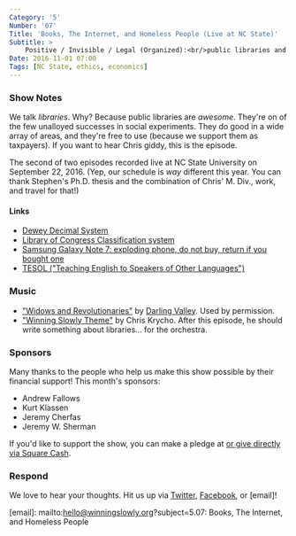 ```yaml
---
Category: '5'
Number: '07'
Title: 'Books, The Internet, and Homeless People (Live at NC State)'
Subtitle: >
    Positive / Invisible / Legal (Organized):<br/>public libraries and the common good
Date: 2016-11-01 07:00
Tags: [NC State, ethics, economics]
---
```


### Show Notes

We talk *libraries*. Why? Because public libraries are *awesome*. They're on of the few unalloyed successes in social experiments. They do good in a wide array of areas, and they're free to use (because we support them as taxpayers). If you want to hear Chris giddy, this is the episode.

The second of two episodes recorded live at NC State University on September 22, 2016. (Yep, our schedule is *way* different this year. You can thank Stephen's Ph.D. thesis and the combination of Chris' M. Div., work, and travel for that!)

#### Links

- [Dewey Decimal System](https://en.wikipedia.org/wiki/Dewey_Decimal_Classification)
- [Library of Congress Classification system](https://en.wikipedia.org/wiki/Library_of_Congress_Classification)
- [Samsung Galaxy Note 7: exploding phone, do not buy, return if you bought one](http://arstechnica.com/gadgets/2016/10/dont-buy-a-galaxy-note-7-and-return-yours-if-you-already-have/)
- [TESOL ("Teaching English to Speakers of Other Languages")](https://www.tesol.org)

### Music

- ["Widows and Revolutionaries"](https://soundsandtonesrecords.bandcamp.com/track/widows-and-revolutionaries) by [Darling Valley](http://www.darlingvalleyband.com). Used by permission.
- ["Winning Slowly Theme"](https://soundcloud.com/chriskrycho/winning-slowly) by Chris Krycho. After this episode, he should write something about libraries... for the orchestra.


### Sponsors

Many thanks to the people who help us make this show possible by their financial support! This month's sponsors:

- Andrew Fallows
- Kurt Klassen
- Jeremy Cherfas
- Jeremy W. Sherman

If you'd like to support the show, you can make a pledge at <a href='https://www.patreon.com/winningslowly' rel='payment'> or give
directly via [Square Cash].

[Square Cash]: https://cash.me/$winningslowly


### Respond

We love to hear your thoughts. Hit us up via [Twitter], [Facebook], or [email]!

[Twitter]: //www.twitter.com/winningslowly
[Facebook]: //www.facebook.com/winningslowlypodcast
[email]: mailto:hello@winningslowly.org?subject=5.07: Books, The Internet, and Homeless People
